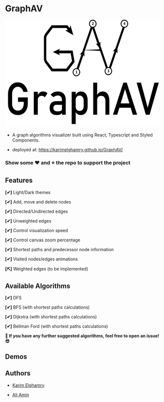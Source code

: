 # GraphAV

<p align="center"><img height="350px" src="screenshots/GraphAV.png"></p>

- A graph algorithms visualizer built using React, Typescript and Styled Components.

- deployed at: https://karimelghamry.github.io/GraphAV/

### Show some :heart: and :star: the repo to support the project

## Features

**[✔]** Light/Dark themes

**[✔]** Add, move and delete nodes

**[✔]** Directed/Undirected edges

**[✔]** Unweighted edges

**[✔]** Control visualization speed

**[✔]** Control canvas zoom percentage

**[✔]** Shortest paths and predecessor node information

**[✔]** Visited nodes/edges animations

**[⛏]** Weighted edges (to be implemented)

## Available Algorithms

**[✔]** DFS

**[✔]** BFS (with shortest paths calculations)

**[✔]** Dijkstra (with shortest paths calculations)

**[✔]** Bellman Ford (with shortest paths calculations)

**🎉 If you have any further suggested algorithms, feel free to open an issue! 😎**

## Demos

## Authors

- [Karim Elghamry](https://github.com/KarimElghamry)

- [Ali Amin](https://github.com/Ali-Amin)
